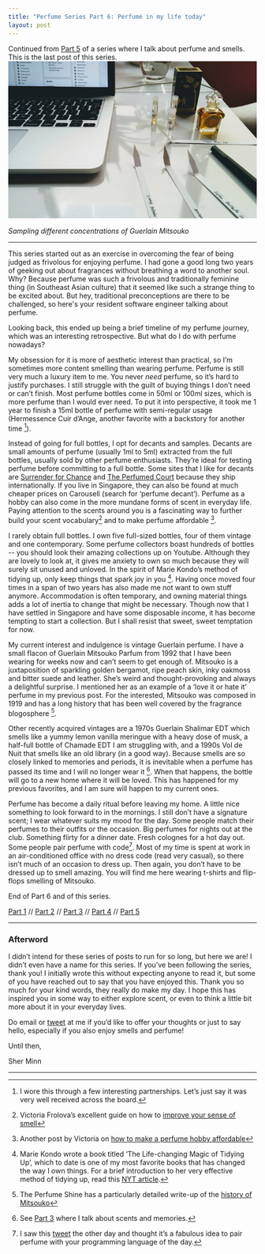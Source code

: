 ```yaml
---
title: "Perfume Series Part 6: Perfume in my life today"
layout: post
---
```


Continued from [Part 5](/2016/12/07/what-do-other-people-smell-like.html) of a series where I talk about perfume and smells. This is the last post of this series. 
![Sampling different concentrations of Guerlain Mitsouko](/assets/images/perfume/perfume-testing.jpg)

_Sampling different concentrations of Guerlain Mitsouko_

---


This series started out as an exercise in overcoming the fear of being judged as frivolous for enjoying perfume. I had gone a good long two years of geeking out about fragrances without breathing a word to another soul. Why? Because perfume was such a frivolous and traditionally feminine thing (in Southeast Asian culture) that it seemed like such a strange thing to be excited about. But hey, traditional preconceptions are there to be challenged, so here's your resident software engineer talking about perfume. 

Looking back, this ended up being a brief timeline of my perfume journey, which was an interesting retrospective. But what do I do with perfume nowadays?

My obsession for it is more of aesthetic interest than practical, so I’m sometimes more content smelling than wearing perfume. Perfume is still very much a luxury item to me. You never _need_ perfume, so it’s hard to justify purchases. I still struggle with the guilt of buying things I don’t need or can’t finish. Most perfume bottles come in 50ml or 100ml sizes, which is more perfume than I would ever need. To put it into perspective, it took me 1 year to finish a 15ml bottle of perfume with semi-regular usage (Hermessence Cuir d’Ange, another favorite with a backstory for another time [^6]). 

Instead of going for full bottles, I opt for decants and samples. Decants are small amounts of perfume (usually 1ml to 5ml) extracted from the full bottles, usually sold by other perfume enthusiasts. They’re ideal for testing perfume before committing to a full bottle. Some sites that I like for decants are [Surrender for Chance](https://surrendertochance.com/) and [The Perfumed Court](http://theperfumedcourt.com/) because they ship internationally. If you live in Singapore, they can also be found at much cheaper prices on Carousell (search for ‘perfume decant’). Perfume as a hobby can also come in the more mundane forms of scent in everyday life. Paying attention to the scents around you is a fascinating way to further build your scent vocabulary[^3] and to make perfume affordable [^4].

I rarely obtain full bottles. I own five full-sized bottles, four of them vintage and one contemporary. Some perfume collectors boast hundreds of bottles -- you should look their amazing collections up on Youtube. Although they are lovely to look at, it gives me anxiety to own so much because they will surely sit unused and unloved. In the spirit of Marie Kondo’s method of tidying up, only keep things that spark joy in you [^2]. Having once moved four times in a span of two years has also made me not want to own stuff anymore. Accommodation is often temporary, and owning material things adds a lot of inertia to change that might be necessary. Though now that I have settled in Singapore and have some disposable income, it has become tempting to start a collection. But I shall resist that sweet, sweet temptation for now.

My current interest and indulgence is vintage Guerlain perfume. I have a small flacon of Guerlain Mitsouko Parfum from 1992 that I have been wearing for weeks now and can’t seem to get enough of. Mitsouko is a juxtaposition of sparkling golden bergamot, ripe peach skin, inky oakmoss and bitter suede and leather. She’s weird and thought-provoking and always a delightful surprise. I mentioned her as an example of a ‘love it or hate it’ perfume in my previous post. For the interested, Mitsouko was composed in 1919 and has a long history that has been well covered by the fragrance blogosphere [^1].

Other recently acquired vintages are a 1970s Guerlain Shalimar EDT which smells like a yummy lemon vanilla meringue with a heavy dose of musk, a half-full bottle of Chamade EDT I am struggling with, and a 1990s Vol de Nuit that smells like an old library (in a good way). Because smells are so closely linked to memories and periods, it is inevitable when a perfume has passed its time and I will no longer wear it [^5]. When that happens, the bottle will go to a new home where it will be loved. This has happened for my previous favorites, and I am sure will happen to my current ones. 

Perfume has become a daily ritual before leaving my home. A little nice something to look forward to in the mornings. I still don’t have a signature scent; I wear whatever suits my mood for the day. Some people match their perfumes to their outfits or the occasion. Big perfumes for nights out at the club. Something flirty for a dinner date. Fresh colognes for a hot day out. Some people pair perfume with code[^7]. Most of my time is spent at work in an air-conditioned office with no dress code (read very casual), so there isn’t much of an occasion to dress up. Then again, you don’t have to be dressed up to smell amazing. You will find me here wearing t-shirts and flip-flops smelling of Mitsouko. 

End of Part 6 and of this series. 

[Part 1](/2016/11/06/nail-polish-made-me-puke.html) // [Part 2](/2016/11/07/department-stores-are-terrifying.html) // [Part 3](/2016/11/13/short-lived-first-love.html) // [Part 4](/2016/11/26/scented-memories.html) // [Part 5](/2016/12/07/what-do-other-people-smell-like.html)

---

### Afterword

I didn’t intend for these series of posts to run for so long, but here we are! I didn’t even have a name for this series. If you’ve been following the series, thank you!  I initially wrote this without expecting anyone to read it, but some of you have reached out to say that you have enjoyed this. Thank you so much for your kind words, they really do make my day. I hope this has inspired you in some way to either explore scent, or even to think a little bit more about it in your everyday lives. 

Do email or [tweet](http://twitter.com/piratefsh) at me if you’d like to offer your thoughts or just to say hello, especially if you also enjoy smells and perfume! 

Until then,

Sher Minn

---
[^1]: The Perfume Shine has a particularly detailed write-up of the [history of Mitsouko](http://perfumeshrine.blogspot.sg/2011/03/guerlain-mitsouko-fragrance-review.html)
[^2]: Marie Kondo wrote a book titled ‘The Life-changing Magic of Tidying Up’, which to date is one of my most favorite books that has changed the way I own things. For a brief introduction to her very effective method of tidying up, read this [NYT article](http://www.nytimes.com/2014/10/23/garden/home-organization-advice-from-marie-kondo.html?_r=1).
[^3]: Victoria Frolova’s excellent guide on how to [improve your sense of smell](http://boisdejasmin.com/2014/03/workout-for-the-nose-how-to-improve-your-sense-of-smell.html)
[^4]: Another post by Victoria on [how to make a perfume hobby affordable](http://boisdejasmin.com/2012/10/how-to-make-perfume-hobby-affordable-and-more-fun.html)
[^5]: See [Part 3](/2016/11/13/short-lived-first-love.html) where I talk about scents and memories.
[^6]: I wore this through a few interesting partnerships. Let’s just say it was very well received across the board. 
[^7]: I saw this [tweet](https://twitter.com/GalaxyKate/status/806730422856007681) the other day and thought it’s a fabulous idea to pair perfume with your programming language of the day. 
